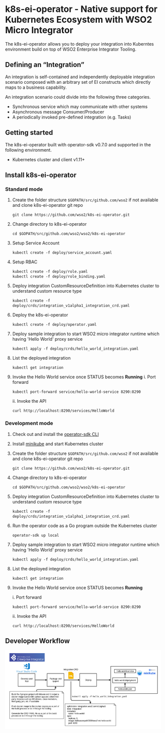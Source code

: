 # k8s-ei-operator - Native support for Kubernetes Ecosystem with WSO2 Micro Integrator
The k8s-ei-operator allows you to deploy your integration into Kuberntes environment build on top of 
WSO2 Enterprise Integrator Tooling.

## Defining an “Integration” 
An integration is self-contained and independently deployable integration scenario composed with an arbitrary 
set of EI constructs which directly maps to a business capability.

An integration scenario could divide into the following three categories. 
* Synchronous service which may communicate with other systems
* Asynchronous  message Consumer/Producer  
* A periodically invoked pre-defined integration (e.g. Tasks)

## Getting started
The k8s-ei-operator built with operator-sdk v0.7.0 and supported in the following environment.
* Kubernetes cluster and client v1.11+

## Install k8s-ei-operator

### Standard mode
1. Create the folder structure `$GOPATH/src/github.com/wso2` if not available and clone k8s-ei-operator git repo
    ```
    git clone https://github.com/wso2/k8s-ei-operator.git
    ```
2. Change directory to k8s-ei-operator
    ```
    cd $GOPATH/src/github.com/wso2/wso2/k8s-ei-operator
    ```
3. Setup Service Account
    ```
    kubectl create -f deploy/service_account.yaml
    ```
4. Setup RBAC
    ```
    kubectl create -f deploy/role.yaml
    kubectl create -f deploy/role_binding.yaml
    ```
5. Deploy integration CustomResourceDefinition into Kubernetes cluster to understand custom resource type
    ```
    kubectl create -f deploy/crds/integration_v1alpha1_integration_crd.yaml
    ```
6. Deploy the k8s-ei-operator
    ```
    kubectl create -f deploy/operator.yaml
    ```
7. Deploy sample integration to start WSO2 micro integrator runtime which having 'Hello World' proxy service
    ```
    kubectl apply -f deploy/crds/hello_world_integration.yaml
    ```
8. List the deployed integration
    ```
    kubectl get integration
    ```
9. Invoke the Hello World service once STATUS becomes **Running**
    i. Port forward
    ```
    kubectl port-forward service/hello-world-service 8290:8290
    ```
    ii. Invoke the API
    ```
    curl http://localhost:8290/services/HelloWorld
    ```
 
### Development mode
1. Check out and install the [operator-sdk CLI](https://github.com/operator-framework/operator-sdk#quick-start)
2. Install [minikube](https://github.com/kubernetes/minikube#installation) and start Kubernetes cluster
3. Create the folder structure `$GOPATH/src/github.com/wso2` if not available and clone k8s-ei-operator git repo
	```
	git clone https://github.com/wso2/k8s-ei-operator.git
	```
4. Change directory to k8s-ei-operator
	```
	cd $GOPATH/src/github.com/wso2/wso2/k8s-ei-operator
	```
5. Deploy integration CustomResourceDefinition into Kubernetes cluster to understand custom resource type
	```
	kubectl create -f deploy/crds/integration_v1alpha1_integration_crd.yaml
	```
6. Run the operator code as a Go program outside the Kubernetes cluster
	```
	operator-sdk up local
	```
7. Deploy sample integration to start WSO2 micro integrator runtime which having 'Hello World' proxy service
	```
	kubectl apply -f deploy/crds/hello_world_integration.yaml
	```
8. List the deployed integration
	```
	kubectl get integration
	```
9. Invoke the Hello World service once STATUS becomes **Running**

	i. Port forward
	```
	kubectl port-forward service/hello-world-service 8290:8290
	```
	ii. Invoke the API
	```
	curl http://localhost:8290/services/HelloWorld
	```

## Developer Workflow
![developer-workflow](images/developer-workflow.png)
